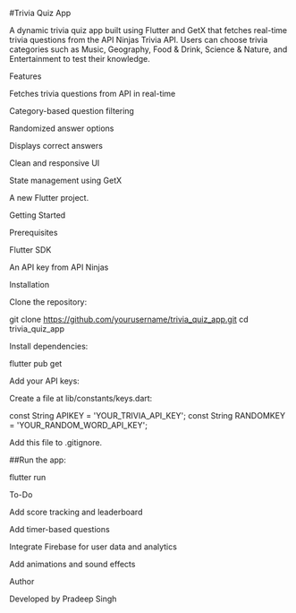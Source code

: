 #Trivia Quiz App

A dynamic trivia quiz app built using Flutter and GetX that fetches real-time trivia questions from the API Ninjas Trivia API. Users can choose trivia categories such as Music, Geography, Food & Drink, Science & Nature, and Entertainment to test their knowledge.

Features

Fetches trivia questions from API in real-time

Category-based question filtering

Randomized answer options

Displays correct answers

Clean and responsive UI

State management using GetX

A new Flutter project.

Getting Started

Prerequisites

Flutter SDK

An API key from API Ninjas

Installation

Clone the repository:

git clone https://github.com/yourusername/trivia_quiz_app.git
cd trivia_quiz_app

Install dependencies:

flutter pub get

Add your API keys:

Create a file at lib/constants/keys.dart:

const String APIKEY = 'YOUR_TRIVIA_API_KEY';
const String RANDOMKEY = 'YOUR_RANDOM_WORD_API_KEY';

Add this file to .gitignore.

##Run the app:

flutter run

To-Do

Add score tracking and leaderboard

Add timer-based questions

Integrate Firebase for user data and analytics

Add animations and sound effects

Author

Developed by Pradeep Singh
